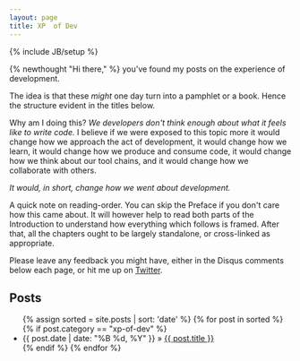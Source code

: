 ```yaml
---
layout: page
title: XP  of Dev
---
```

{% include JB/setup %}

{% newthought "Hi there," %} you've found my posts on the experience of development.

The idea is that these _might_ one day turn into a pamphlet or a book. Hence the structure evident in the titles below.

Why am I doing this? _We developers don't think enough about what it feels like to write code._  I believe if we were exposed to this topic more it would change how we approach the act of development, it would change how we learn, it would change how we produce and consume code, it would change how we think about our tool chains, and it would change how we collaborate with others.

_It would, in short, change how we went about development._

A quick note on reading-order. You can skip the Preface if you don't care how this came about. It will however help to read both parts of the Introduction to understand how everything which follows is framed.  After that, all the chapters ought to be largely standalone, or cross-linked as appropriate.

Please leave any feedback you might have, either in the Disqus comments below each page, or hit me up on [Twitter](https://twitter.com/al94781).  

## Posts

<ul>
  {% assign sorted = site.posts | sort: 'date' %}
  {% for post in sorted %}
    {% if post.category == "xp-of-dev" %}
      <li>
        {{ post.date | date: "%B %d, %Y" }} » <a href="{{ post.url }}">{{ post.title }}</a>
      </li>
    {% endif %}
  {% endfor %}
</ul>
